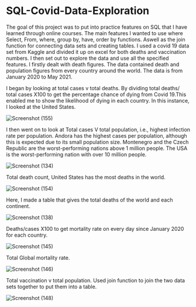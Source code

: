 # SQL-Covid-Data-Exploration

The goal of this project was to put into practice features on SQL that I have learned through online courses. The main features I wanted to use where 
Select, From, where, group by, have, order by functions. Aswell as the join function for connecting data sets and creating tables. I used a covid 19 data set from Kaggle and divided it up on excel for both deaths and vaccination numbers. I then set out to explore the data and use all the specified features. I firstly dealt with death figures. The data contained death and population figures from every country around the world. The data is from January 2020 to May 2021. 

I began by looking at total cases v total deaths. By dividing total deaths/ total cases X100 to get the percentage chance of dying from Covid 19.This enabled me to show the likelihood of dying in each country. In this instance, I looked at the United States. 

![Screenshot (155)](https://user-images.githubusercontent.com/84920516/124523584-94e6ad80-ddef-11eb-9801-9fc3c86a8ea5.png)

I then went on to look at Total cases V total population, i.e., highest infection rate per population. Andora has the highest cases per population, although this is expected due to its small population size. Montenegro and the Czech Republic are the worst-performing nations above 1 
million people. The USA is the worst-performing nation with over 10 million people. 

![Screenshot (134)](https://user-images.githubusercontent.com/84920516/124506671-145e8780-ddc4-11eb-8704-0e89a74afede.png)

Total death count, United States has the most deaths in the world. 

![Screenshot (154)](https://user-images.githubusercontent.com/84920516/124523525-5a7d1080-ddef-11eb-8393-b6fadf660c0d.png)


Here, I made a table that gives the total deaths of the world and each continent. 


![Screenshot (138)](https://user-images.githubusercontent.com/84920516/124508795-74efc380-ddc8-11eb-8b0e-d0b2daa2c3ff.png)

Deaths/cases X100 to get mortality rate on every day since January 2020 for each country. 

![Screenshot (145)](https://user-images.githubusercontent.com/84920516/124517025-df116400-ddda-11eb-88ce-c589e7752d22.png)

Total Global mortality rate.

![Screenshot (146)](https://user-images.githubusercontent.com/84920516/124517031-e2a4eb00-ddda-11eb-9ea1-414a7e1e6151.png)

Total vaccination v total population. Used join function to join the two data sets together to put them into a table. 

![Screenshot (148)](https://user-images.githubusercontent.com/84920516/124519583-a7f28100-dde1-11eb-9252-0ba634b48b16.png)
